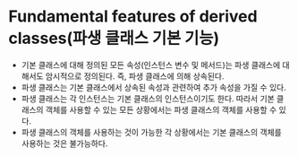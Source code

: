 # Fundamental features of derived classes(파생 클래스 기본 기능)

- 기본 클래스에 대해 정의된 모든 속성(인스턴스 변수 및 메서드)는 파생 클래스에 대해서도 암시적으로 정의된다. 즉, 파생 클래스에 의해 상속된다.
- 파생 클래스는 기본 클래스에서 상속된 속성과 관련하여 추가 속성을 가질 수 있다.
- 파생 클래스는 각 인스턴스는 기본 클래스의 인스턴스이기도 한다. 따라서 기본 클래스의 객체를 사용할 수 있는 모든 상황에서는 파생 클래스의 객체를 사용할 수 있다. 
- 파생 클래스의 객체를 사용하는 것이 가능한 각 상황에서는 기본 클래스의 객체를 사용하는 것은 불가능하다.